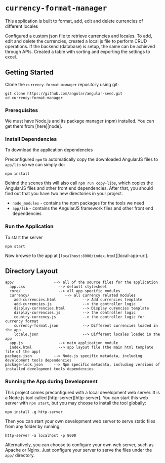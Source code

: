 # `currency-format-manager`

This application is built to format, add, edit and delete currencies of different locales

Configured a custom json file to retrieve currencies and locales.
To add, edit and delete the currencies, created a local js file to perform CRUD operations. If the backend (database) is setup, the same can be achieved through APIs.
Created a table with sorting and exporting the settings to excel.

## Getting Started

Clone the `currency-format-manager` repository using git:

```
git clone https://github.com/angular/angular-seed.git
cd currency-format-manager
```

### Prerequisites

We must have Node.js and its package manager (npm) installed. You can get them from [here][node].

### Install Dependencies

To download the application dependencies

Preconfigured `npm` to automatically copy the downloaded AngularJS files to `app/lib` so we
can simply do:

```
npm install
```

Behind the scenes this will also call `npm run copy-libs`, which copies the AngularJS files and
other front end dependencies. After that, you should find out that you have two new directories in
your project.

- `node_modules` - contains the npm packages for the tools we need
- `app/lib` - contains the AngularJS framework files and other front end dependencies

### Run the Application

To start the server

```
npm start
```

Now browse to the app at [`localhost:8000/index.html`][local-app-url].

## Directory Layout

```
app/                  --> all of the source files for the application
  app.css               --> default stylesheet
  core/                 --> all app specific modules
  currency/                --> all currency related modules
    add-currencies.html            --> Add currencies template
    add-currencies.js              --> the controller logic
    display-currencies.html        --> Display curencies template
    display-currencies.js          --> the controller logic
    country-currency.js            --> the controller logic for currency format
    currency-format.json           --> Different currencies loaded in the app
    locale.json                    --> Different locales loaded in the app
  app.js                --> main application module
  index.html            --> app layout file (the main html template file of the app)
package.json          --> Node.js specific metadata, including development tools dependencies
package-lock.json     --> Npm specific metadata, including versions of installed development tools dependencies
```

### Running the App during Development

This project comes preconfigured with a local development web server. It is a Node.js
tool called [http-server][http-server]. You can start this web server with `npm start`, but you may
choose to install the tool globally:

```
npm install -g http-server
```

Then you can start your own development web server to serve static files from any folder by running:

```
http-server -a localhost -p 8000
```

Alternatively, you can choose to configure your own web server, such as Apache or Nginx. Just
configure your server to serve the files under the `app/` directory.
